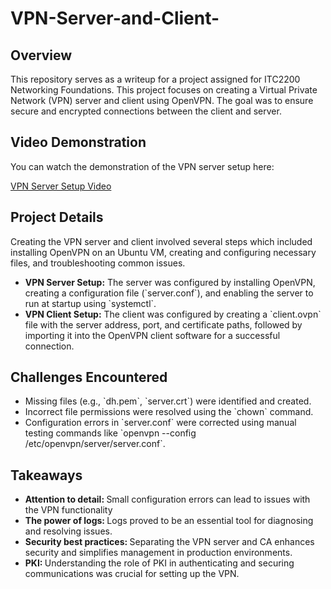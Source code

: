 # VPN-Server-and-Client-

<h2> Overview</h2>
This repository serves as a writeup for a project assigned for ITC2200 Networking Foundations. This project focuses on creating a Virtual Private Network (VPN) server and client using OpenVPN. The goal was to ensure secure and encrypted connections between the client and server. 

<h2> Video Demonstration </h2>
<p>You can watch the demonstration of the VPN server setup here:</p>
<a href="https://drive.google.com/file/d/1injukQ2l1pGyveb9IAF2f33UWkIM03qk/view?usp=share_link" target="_blank">
     VPN Server Setup Video
</a>


<h2> Project Details </h2>
<p> Creating the VPN server and client involved several steps which included installing OpenVPN on an Ubuntu VM, creating and configuring necessary files, and troubleshooting common issues.
 </p>
<ul>
  <li> <strong>VPN Server Setup:</strong>  The server was configured by installing OpenVPN, creating a configuration file (`server.conf`), and enabling the server to run at startup using `systemctl`.</li> 
  <li> <strong> VPN Client Setup:</strong> The client was configured by creating a `client.ovpn` file with the server address, port, and certificate paths, followed by importing it into the OpenVPN client software for a successful connection. </li>
</ul>

<h2> Challenges Encountered</h2>
<ul>
  <li>Missing files (e.g., `dh.pem`, `server.crt`) were identified and created.</li>
  <li> Incorrect file permissions were resolved using the `chown` command.</li>
  <li> Configuration errors in `server.conf` were corrected using manual testing commands like `openvpn --config /etc/openvpn/server/server.conf`.</li>
</ul>

<h2> Takeaways</h2>
<ul>
  <li><strong>Attention to detail: </strong> Small configuration errors can lead to issues with the VPN functionality</li>
  <li><strong> The power of logs: </strong> Logs proved to be an essential tool for diagnosing and resolving issues.</strong></li>
  <li><strong> Security best practices: </strong> Separating the VPN server and CA enhances security and simplifies management in production environments.</strong> </li>
  <li><strong> PKI: </strong> Understanding the role of PKI in authenticating and securing communications was crucial for setting up the VPN. </li>
</ul>
